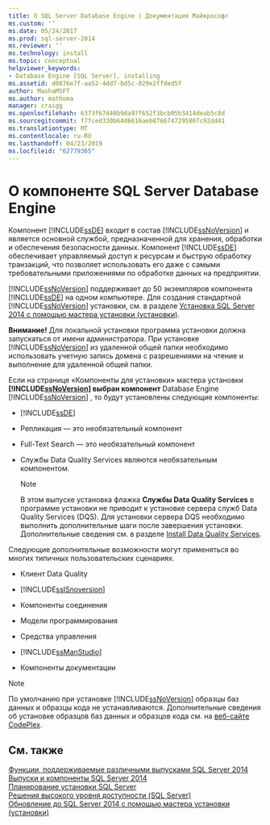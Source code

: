 ```yaml
---
title: О SQL Server Database Engine | Документация Майкрософт
ms.custom: ''
ms.date: 05/24/2017
ms.prod: sql-server-2014
ms.reviewer: ''
ms.technology: install
ms.topic: conceptual
helpviewer_keywords:
- Database Engine [SQL Server], installing
ms.assetid: d0876e7f-aa52-4dd7-bd5c-029e2ffded5f
author: MashaMSFT
ms.author: mathoma
manager: craigg
ms.openlocfilehash: 6373f67d40b9da97f652f3bcb05b3414deab5c8d
ms.sourcegitcommit: f7fced330b64d6616aeb8766747295807c92dd41
ms.translationtype: MT
ms.contentlocale: ru-RU
ms.lasthandoff: 04/23/2019
ms.locfileid: "62779365"
---
```

# <a name="about-the-sql-server-database-engine"></a>О компоненте SQL Server Database Engine
  Компонент [!INCLUDE[ssDE](../../includes/ssde-md.md)] входит в состав [!INCLUDE[ssNoVersion](../../includes/ssnoversion-md.md)] и является основной службой, предназначенной для хранения, обработки и обеспечения безопасности данных. Компонент [!INCLUDE[ssDE](../../includes/ssde-md.md)] обеспечивает управляемый доступ к ресурсам и быструю обработку транзакций, что позволяет использовать его даже с самыми требовательными приложениями по обработке данных на предприятии.  
  
 [!INCLUDE[ssNoVersion](../../includes/ssnoversion-md.md)] поддерживает до 50 экземпляров компонента [!INCLUDE[ssDE](../../includes/ssde-md.md)] на одном компьютере. Для создания стандартной [!INCLUDE[ssNoVersion](../../includes/ssnoversion-md.md)] установки, см. в разделе [Установка SQL Server 2014 с помощью мастера установки &#40;установки&#41;](install-sql-server-from-the-installation-wizard-setup.md).  
  
 **Внимание!** Для локальной установки программа установки должна запускаться от имени администратора. При установке [!INCLUDE[ssNoVersion](../../includes/ssnoversion-md.md)] из удаленной общей папки необходимо использовать учетную запись домена с разрешениями на чтение и выполнение для удаленной общей папки.  
  
 Если на странице «Компоненты для установки» мастера установки **[!INCLUDE[ssNoVersion](../../includes/ssnoversion-md.md)] выбран компонент** Database Engine [!INCLUDE[ssNoVersion](../../includes/ssnoversion-md.md)] , то будут установлены следующие компоненты:  
  
-   [!INCLUDE[ssDE](../../includes/ssde-md.md)]  
  
-   Репликация ― это необязательный компонент  
  
-   Full-Text Search ― это необязательный компонент  
  
-   Службы Data Quality Services являются необязательным компонентом.  
  
    > [!NOTE]  
    >  В этом выпуске установка флажка **Службы Data Quality Services** в программе установки не приводит к установке сервера служб Data Quality Services (DQS). Для установки сервера DQS необходимо выполнить дополнительные шаги после завершения установки. Дополнительные сведения см. в разделе [Install Data Quality Services](../../data-quality-services/install-windows/install-data-quality-services.md).  
  
 Следующие дополнительные возможности могут применяться во многих типичных пользовательских сценариях.  
  
-   Клиент Data Quality  
  
-   [!INCLUDE[ssISnoversion](../../includes/ssisnoversion-md.md)]  
  
-   Компоненты соединения  
  
-   Модели программирования  
  
-   Средства управления  
  
-   [!INCLUDE[ssManStudio](../../includes/ssmanstudio-md.md)]  
  
-   Компоненты документации  
  
> [!NOTE]  
>  По умолчанию при установке [!INCLUDE[ssNoVersion](../../includes/ssnoversion-md.md)] образцы баз данных и образцы кода не устанавливаются. Дополнительные сведения об установке образцов баз данных и образцов кода см. на [веб-сайте CodePlex](https://go.microsoft.com/fwlink/?LinkId=87843).  
  
## <a name="see-also"></a>См. также  
 [Функции, поддерживаемые различными выпусками SQL Server 2014](../../getting-started/features-supported-by-the-editions-of-sql-server-2014.md)   
 [Выпуски и компоненты SQL Server 2014](../../sql-server/editions-and-components-of-sql-server-2016.md)   
 [Планирование установки SQL Server](../../sql-server/install/planning-a-sql-server-installation.md)   
 [Решения высокого уровня доступности (SQL Server)](../../sql-server/failover-clusters/high-availability-solutions-sql-server.md)   
 [Обновление до SQL Server 2014 с помощью мастера установки &#40;установки&#41;](upgrade-sql-server-using-the-installation-wizard-setup.md)  
  
  
